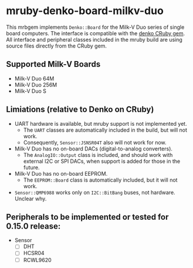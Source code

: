 # mruby-denko-board-milkv-duo

This mrbgem implements `Denko::Board` for the Milk-V Duo series of single board computers. The interface is compatible with the [denko CRuby gem](https://github.com/denko-rb/denko). All interface and peripheral classes included in the mruby build are using source files directly from the CRuby gem.

## Supported Milk-V Boards
- Milk-V Duo 64M
- Milk-V Duo 256M
- Milk-V Duo S

## Limiations (relative to Denko on CRuby)
- UART hardware is available, but mruby support is not implemented yet.
  - The `UART` classes are automatically included in the build, but will not work.
  - Consequently, `Sensor::JSNSR04T` also will not work for now.
- Milk-V Duo has no on-board DACs (digital-to-analog converters).
  - The `AnalogIO::Output` class is included, and should work with external I2C or SPI DACs, when support is added for those in the future.
- Milk-V Duo has no on-board EEPROM.
  - The `EEPROM::Board` class is automatically included, but it will not work.
- `Sensor::QMP6988` works only on `I2C::BitBang` buses, not hardware. Unclear why.

## Peripherals to be implemented or tested for 0.15.0 release:

- Sensor
  - [ ] DHT
  - [ ] HCSR04
  - [ ] RCWL9620

